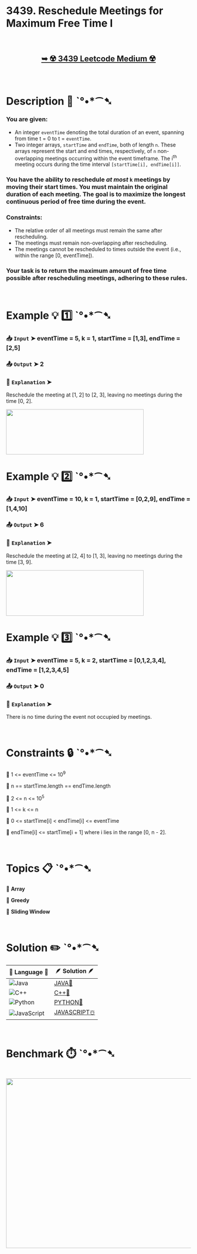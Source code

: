 # 3439. Reschedule Meetings for Maximum Free Time I

</br>

<h2 align="center"> 

<a href="https://leetcode.com/problems/reschedule-meetings-for-maximum-free-time-i/description/?envType=daily-question&envId=2025-07-09"><strong>➥ ☢️ 3439 Leetcode Medium ☢️ </strong></a>
</h2>

</br>

# Description 📜 ˋ°•*⁀➷

### You are given:

- An integer `eventTime` denoting the total duration of an event, spanning from time t = 0 to t = `eventTime`.
- Two integer arrays, `startTime` and `endTime`, both of length `n`. These arrays represent the start and end times, respectively, of `n` non-overlapping meetings occurring within the event timeframe. The i<sup>th</sup> meeting occurs during the time interval `[startTime[i], endTime[i]]`.

### You have the ability to reschedule *at most* `k` meetings by moving their start times. You must maintain the original duration of each meeting. The goal is to maximize the longest continuous period of free time during the event.

### Constraints:

- The relative order of all meetings must remain the same after rescheduling.
- The meetings must remain non-overlapping after rescheduling.
- The meetings cannot be rescheduled to times outside the event (i.e., within the range [0, eventTime]).

### Your task is to return the maximum amount of free time possible after rescheduling meetings, adhering to these rules.

</br>

# Example 💡 1️⃣ ˋ°•*⁀➷

  ### 📥 `Input`  ➤ eventTime = 5, k = 1, startTime = [1,3], endTime = [2,5]

  ### 📤 `Output`  ➤ 2

  ### 🔦 `Explanation`  ➤
Reschedule the meeting at [1, 2] to [2, 3], leaving no meetings during the time [0, 2].

<img src="https://github.com/user-attachments/assets/9c6b4f6d-ed62-4af1-953f-62f7a707ad57" width="375" height="123"/>

</br>

# Example 💡 2️⃣ ˋ°•*⁀➷

  ### 📥 `Input` ➤ eventTime = 10, k = 1, startTime = [0,2,9], endTime = [1,4,10]

  ### 📤 `Output`  ➤ 6

  ### 🔦 `Explanation`  ➤
Reschedule the meeting at [2, 4] to [1, 3], leaving no meetings during the time [3, 9].

<img src="https://github.com/user-attachments/assets/211cda7c-5f4c-4050-adbe-42a926424a65" width="375" height="124"/>

</br>

# Example 💡 3️⃣ ˋ°•*⁀➷

  ### 📥 `Input` ➤ eventTime = 5, k = 2, startTime = [0,1,2,3,4], endTime = [1,2,3,4,5]

  ### 📤 `Output`  ➤ 0

  ### 🔦 `Explanation` ➤
There is no time during the event not occupied by meetings.

</br>

# Constraints 🔒 ˋ°•*⁀➷

🔹 1 <= eventTime <= 10<sup>9</sup> </br>

🔹 n == startTime.length == endTime.length </br>

🔹 2 <= n <= 10<sup>5</sup> </br>

🔹 1 <= k <= n </br>

🔹 0 <= startTime[i] < endTime[i] <= eventTime </br>

🔹 endTime[i] <= startTime[i + 1] where i lies in the range [0, n - 2]. </br>

</br>

# Topics 📋 ˋ°•*⁀➷

🔸 **Array**  </br>

🔸 **Greedy**  </br>

🔸 **Sliding Window**  </br>

</br>

# Solution ✏️ ˋ°•*⁀➷

| 📒 Language 📒  | 🪶 Solution 🪶 |
| ------------- | ------------- |
|  ![Java](https://img.shields.io/badge/java-%23ED8B00.svg?style=for-the-badge&logo=openjdk&logoColor=white)  | [JAVA🍁](https://github.com/Prakhar-002/LEETCODE/blob/main/%F0%9F%8D%84%20Daily%20Challenge%202025%20%F0%9F%8D%B3/%F0%9F%94%AC%20Examine%20Thoroughly%20%F0%9F%A7%AC/07%20July%20%F0%9F%8D%B9/09%20-%2007%20-%202025%20---%203439.%20Reschedule%20Meetings%20for%20Maximum%20Free%20Time%20I%20%E2%98%83%EF%B8%8F%20%F0%9F%8D%81%20%F0%9F%8D%B0%20%F0%9F%8E%B2/%F0%9F%8D%81JAVA%20-%203439.%20Reschedule%20Meetings%20for%20Maximum%20Free%20Time%20I.java) |
|  ![C++](https://img.shields.io/badge/c++-%2300599C.svg?style=for-the-badge&logo=c%2B%2B&logoColor=white)  | [C++🎲](https://github.com/Prakhar-002/LEETCODE/blob/main/%F0%9F%8D%84%20Daily%20Challenge%202025%20%F0%9F%8D%B3/%F0%9F%94%AC%20Examine%20Thoroughly%20%F0%9F%A7%AC/07%20July%20%F0%9F%8D%B9/09%20-%2007%20-%202025%20---%203439.%20Reschedule%20Meetings%20for%20Maximum%20Free%20Time%20I%20%E2%98%83%EF%B8%8F%20%F0%9F%8D%81%20%F0%9F%8D%B0%20%F0%9F%8E%B2/%F0%9F%8E%B2CPP%20-%203439.%20Reschedule%20Meetings%20for%20Maximum%20Free%20Time%20I.cpp)  |
|  ![Python](https://img.shields.io/badge/python-3670A0?style=for-the-badge&logo=python&logoColor=ffdd54)    | [PYTHON🍰](https://github.com/Prakhar-002/LEETCODE/blob/main/%F0%9F%8D%84%20Daily%20Challenge%202025%20%F0%9F%8D%B3/%F0%9F%94%AC%20Examine%20Thoroughly%20%F0%9F%A7%AC/07%20July%20%F0%9F%8D%B9/09%20-%2007%20-%202025%20---%203439.%20Reschedule%20Meetings%20for%20Maximum%20Free%20Time%20I%20%E2%98%83%EF%B8%8F%20%F0%9F%8D%81%20%F0%9F%8D%B0%20%F0%9F%8E%B2/%F0%9F%8D%B0PYTHON%20-%203439.%20Reschedule%20Meetings%20for%20Maximum%20Free%20Time%20I.py) |
| ![JavaScript](https://img.shields.io/badge/javascript-%23323330.svg?style=for-the-badge&logo=javascript&logoColor=%23F7DF1E)   | [JAVASCRIPT☃️](https://github.com/Prakhar-002/LEETCODE/blob/main/%F0%9F%8D%84%20Daily%20Challenge%202025%20%F0%9F%8D%B3/%F0%9F%94%AC%20Examine%20Thoroughly%20%F0%9F%A7%AC/07%20July%20%F0%9F%8D%B9/09%20-%2007%20-%202025%20---%203439.%20Reschedule%20Meetings%20for%20Maximum%20Free%20Time%20I%20%E2%98%83%EF%B8%8F%20%F0%9F%8D%81%20%F0%9F%8D%B0%20%F0%9F%8E%B2/%E2%98%83%EF%B8%8FJAVASCRIPT%20-%203439.%20Reschedule%20Meetings%20for%20Maximum%20Free%20Time%20I.js) |

</br>

# Benchmark ⏱️ ˋ°•*⁀➷

<h1  align="center" >

<img src ="https://github.com/user-attachments/assets/035e3d0e-114a-4058-af04-53bb3b19b8da" width = "700px" height="462px" />

</h1>
